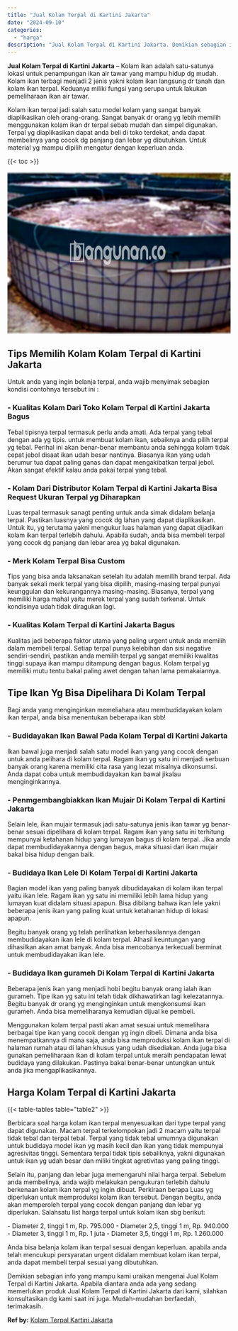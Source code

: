 ```yaml
---
title: "Jual Kolam Terpal di Kartini Jakarta"
date: "2024-09-10"
categories: 
  - "harga"
description: "Jual Kolam Terpal di Kartini Jakarta. Demikian sebagian info yang mampu kami uraikan mengenai Jual Kolam Terpal di Kartini Jakarta. Apabila diantara anda ada..."
---
```


**Jual Kolam Terpal di Kartini Jakarta** – Kolam ikan adalah satu-satunya lokasi untuk penampungan ikan air tawar yang mampu hidup dg mudah. Kolam ikan terbagi menjadi 2 jenis yakni kolam ikan langsung dr tanah dan kolam ikan terpal. Keduanya miliki fungsi yang serupa untuk lakukan pemeliharaan ikan air tawar.

Kolam ikan terpal jadi salah satu model kolam yang sangat banyak diaplikasikan oleh orang-orang. Sangat banyak dr orang yg lebih memilih menggunakan kolam ikan dr terpal sebab mudah dan simpel digunakan. Terpal yg diaplikasikan dapat anda beli di toko terdekat, anda dapat membelinya yang cocok dg panjang dan lebar yg dibutuhkan. Untuk material yg mampu dipilih mengatur dengan keperluan anda.

{{< toc >}}

![Jual Kolam Terpal di Kartini Jakarta](/images/jual-kolam-terpal-53.png)

## Tips Memilih Kolam Kolam Terpal di Kartini Jakarta

Untuk anda yang ingin belanja terpal, anda wajib menyimak sebagian kondisi contohnya tersebut ini :

### \- Kualitas Kolam Dari Toko Kolam Terpal di Kartini Jakarta Bagus

Tebal tipisnya terpal termasuk perlu anda amati. Ada terpal yang tebal dengan ada yg tipis. untuk membuat kolam ikan, sebaiknya anda pilih terpal yg tebal. Perihal ini akan benar-benar membantu anda sehingga kolam tidak cepat jebol disaat ikan udah besar nantinya. Biasanya ikan yang udah berumur tua dapat paling ganas dan dapat mengakibatkan terpal jebol. Akan sangat efektif kalau anda pakai terpal yang tebal.

### \- Kolam Dari Distributor Kolam Terpal di Kartini Jakarta Bisa Request Ukuran Terpal yg Diharapkan

Luas terpal termasuk sanagt penting untuk anda simak didalam belanja terpal. Pastikan luasnya yang cocok dg lahan yang dapat diaplikasikan. Untuk itu, yg terutama yakni mengukur luas halaman yang dapat dijadikan kolam ikan terpal terlebih dahulu. Apabila sudah, anda bisa membeli terpal yang cocok dg panjang dan lebar area yg bakal digunakan.

### \- Merk Kolam Terpal Bisa Custom

Tips yang bisa anda laksanakan setelah itu adalah memilih brand terpal. Ada banyak sekali merk terpal yang bisa dipilih, masing-masing terpal punyai keunggulan dan kekurangannya masing-masing. Biasanya, terpal yang memiliki harga mahal yaitu merek terpal yang sudah terkenal. Untuk kondisinya udah tidak diragukan lagi.

### \- Kualitas Kolam Terpal di Kartini Jakarta Bagus

Kualitas jadi beberapa faktor utama yang paling urgent untuk anda memilih dalam membeli terpal. Setiap terpal punya kelebihan dan sisi negative sendiri-sendiri, pastikan anda memilih terpal yg sangat memiliki kwalitas tinggi supaya ikan mampu ditampung dengan bagus. Kolam terpal yg memiliki mutu tentu bakal paling awet dengan tahan lama pemakaiannya.

## Tipe Ikan Yg Bisa Dipelihara Di Kolam Terpal

Bagi anda yang menginginkan memeliahara atau membudidayakan kolam ikan terpal, anda bisa menentukan beberapa ikan sbb!

### \- Budidayakan Ikan Bawal Pada Kolam Terpal di Kartini Jakarta

Ikan bawal juga menjadi salah satu model ikan yang yang cocok dengan untuk anda pelihara di kolam terpal. Ragam ikan yg satu ini menjadi serbuan banyak orang karena memiliki cita rasa yang lezat misalnya dikonsumsi. Anda dapat coba untuk membudidayakan kan bawal jikalau menginginkannya.

### \- Penmgembangbiakkan Ikan Mujair Di Kolam Terpal di Kartini Jakarta

Selain lele, ikan mujair termasuk jadi satu-satunya jenis ikan tawar yg benar-benar sesuai dipelihara di kolam terpal. Ragam ikan yang satu ini terhitung mempunyai ketahanan hidup yang lumayan bagus di kolam terpal. Jika anda dapat membudidayakannya dengan bagus, maka situasi dari ikan mujair bakal bisa hidup dengan baik.

### \- Budidaya Ikan Lele Di Kolam Terpal di Kartini Jakarta

Bagian model ikan yang paling banyak dibudidayakan di kolam ikan terpal yaitu ikan lele. Ragam ikan yg satu ini memiliki lebih lama hidup yang lumayan kuat didalam situasi apapun. Bisa dibilang bahwa ikan lele yakni beberapa jenis ikan yang paling kuat untuk ketahanan hidup di lokasi apapun.

Begitu banyak orang yg telah perlihatkan keberhasilannya dengan membudidayakan ikan lele di kolam terpal. Alhasil keuntungan yang dihasilkan akan amat banyak. Anda bisa mencobanya terkecuali berminat untuk membudidayakan ikan lele.

### \- Budidaya Ikan gurameh Di Kolam Terpal di Kartini Jakarta

Beberapa jenis ikan yang menjadi hobi begitu banyak orang ialah ikan gurameh. Tipe ikan yg satu ini telah tidak dikhawatirkan lagi kelezatannya. Begitu banyak dr orang yg menginginkan untuk mengkonsumsi ikan gurameh. Anda bisa memeliharanya kemudian dijual ke pembeli.

Menggunakan kolam terpal pasti akan amat sesuai untuk memelihara berbagai tipe ikan yang cocok dengan yg ingin dibeli. Dimana anda bisa menempatkannya di mana saja, anda bisa memproduksi kolam ikan terpal di halaman rumah atau di lahan khusus yang udah disediakan. Anda juga bisa gunakan pemeliharaan ikan di kolam terpal untuk meraih pendapatan lewat budidaya yang dilakukan. Pastinya bakal benar-benar untungkan untuk anda jika mengaplikasikannya.

## Harga Kolam Terpal di Kartini Jakarta

{{< table-tables table="table2" >}}

Berbicara soal harga kolam ikan terpal menyesuaikan dari type terpal yang dapat digunakan. Macam terpal terkelompokan jadi 2 macam yaitu terpal tidak tebal dan terpal tebal. Terpal yang tidak tebal umumnya digunakan untuk budidaya model ikan yg masih kecil dan ikan yang tidak mempunyai agresivitas tinggi. Sementara terpal tidak tipis sebaliknya, yakni digunakan untuk ikan yg udah besar dan miliki tingkat agretivitas yang paling tinggi.

Selain itu, panjang dan lebar juga memengaruhi nilai harga terpal. Sebelum anda membelinya, anda wajib melakukan pengukuran terlebih dahulu berkenaan kolam ikan terpal yg ingin dibuat. Perkiraan berapa Luas yg diperlukan untuk memproduksi kolam ikan tersebut. Dengan begitu, anda akan memperoleh terpal yang cocok dengan panjang dan lebar yg diperlukan. Salahsatu list harga terpal untuk kolam ikan sbg berikut:

\- Diameter 2, tinggi 1 m, Rp. 795.000 - Diameter 2,5, tinggi 1 m, Rp. 940.000 - Diameter 3, tinggi 1 m, Rp. 1 juta - Diameter 3,5, tinggi 1 m, Rp. 1.260.000

Anda bisa belanja kolam ikan terpal sesuai dengan keperluan. apabila anda telah mencukupi persyaratan urgent didalam membuat kolam ikan terpal, anda dapat membeli terpal sesuai yang dibutuhkan.

Demikian sebagian info yang mampu kami uraikan mengenai Jual Kolam Terpal di Kartini Jakarta. Apabila diantara anda ada yang sedang memerlukan produk Jual Kolam Terpal di Kartini Jakarta dari kami, silahkan konsultasikan dg kami saat ini juga. Mudah-mudahan berfaedah, terimakasih.

**Ref by:** [Kolam Terpal Kartini Jakarta](https://id.wikipedia.org/wiki/Kolam)

